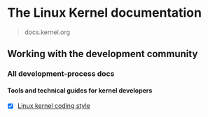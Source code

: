 # The Linux Kernel documentation

> docs.kernel.org

## Working with the development community

### All development-process docs

#### Tools and technical guides for kernel developers

- [x] [Linux kernel coding style](linux-kernel-coding-style.md)

